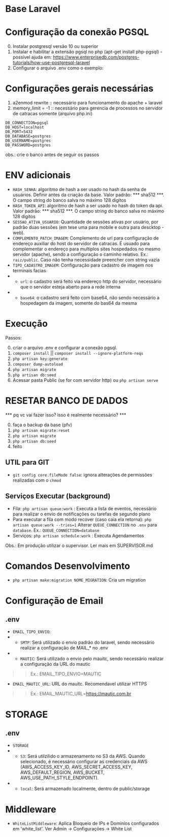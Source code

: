 # Base Laravel

# Configuração da conexão PGSQL

0. Instalar postgresql versão 10 ou superior
1. Instalar e habilitar a extensão pgsql no php (apt-get install php-pgsql) - possível ajuda em: https://www.enterprisedb.com/postgres-tutorials/how-use-postgresql-laravel
2. Configurar o arquivo .env como o exemplo:

# Configurações gerais necessárias
1. a2enmod rewrite :: necessário para funcionamento do apache + laravel 
2. memory_limit = -1 :: necessário para gerencia de processos no servidor de catracas somente (arquivo php.ini)

```
DB_CONNECTION=pgsql
DB_HOST=localhost
DB_PORT=5432
DB_DATABASE=postgres
DB_USERNAME=postgres
DB_PASSWORD=postgres
```

obs.: crie o banco antes de seguir os passos

# ENV adicionais

* ```HASH_SENHA```: algoritmo de hash a ser usado no hash da senha de usuários. Definir antes da criação da base. Valor padrão: *** sha512 ***. O campo string do banco salva no máximo 128 digitos
* ```HASH_TOKEN_API```: algoritmo de hash a ser usado no hash do token da api. Valor padrão: *** sha512 ***. O campo string do banco salva no máximo 128 digitos
* ```SESSAO_ATIVA_USUARIO```: Quantidade de sessões ativas por usuário, por padrão duas sessões (em tese uma para mobile e outra para descktop - web).
* ```COMPLEMENTO_PATCH_IMAGEM```: Complemento de url para configuração de endereço auxiliar do host do servidor de catracas. É usuado para complementar o endereço para multiplos sites hospedados no mesmo servidor (apache), sendo a configuração o caminho relativo. Ex.: `raiz/public`. Caso não tenha necessidade preencher com string vazia
* ```TIPO_CADASTRO_IMAGEM```: Configuração para cadastro de imagem nos terminais facias
* * `url`: o cadastro será feito via endereço http do servidor, necessário que o servidor esteja aberto para a rede interna
* * `base64`: o cadastro será feito com base64, não sendo necessário a hospedagem da imagem, somente do bas64 da mesma


# Execução

Passos:

0. criar o arquivo .env e configurar a conexão pgsql.
1. `composer install` || `composer install --ignore-platform-reqs`
2. `php artisan key:generate`
3. `composer dump-autoload`
4. `php artisan migrate`
5. `php artisan db:seed`
7. Acessar pasta Public (se for com servidor http) ou `php artisan serve`

# RESETAR BANCO DE DADOS

*** pq vc vai fazer isso? isso é realmente necessário? ***

0. faça o backup da base (pfv)
1. `php artisan migrate:reset`
2. `php artisan migrate`
3. `php artisan db:seed`
5. feito


## UTIL para GIT
* `git config core.fileMode false`: ignora alterações de permissões realizadas com o `chmod`

## Serviços Executar (background)

* Fila: `php artisan queue:work` : Executa a lista de eventos, necessário para realizar o envio de notificações ou tarefas de segundo plano
* Para executar a fila com modo recover (caso caia ela retorna): `php artisan queue:work --tries=1`
Alterar `QUEUE_CONNECTION` no `.env` para `database`. Ex.: `QUEUE_CONNECTION=database`
* Serviços: `php artisan schedule:work` : Executa Agendamentos 

Obs.: Em produção utilizar o supervisor. Ler mais em SUPERVISOR.md


# Comandos Desenvolvimento

* `php artisan make:migration NOME_MIGRATION`: Cria um migration


# Configuração de Email

## .env

* ```EMAIL_TIPO_ENVIO```: 
* * `SMTP`: Será utilizado o envio padrão do laravel, sendo necessário realizar a configuração de MAIL_* no .env
* * `MAUTIC`: Será utilizado o envio pelo mauitc, sendo necessário realizar a configuração da URL do mautic
> > Ex.: EMAIL_TIPO_ENVIO=MAUTIC
* `EMAIL_MAUTIC_URL`: URL do mauitc. Recomendavel utilizar HTTPS
> > Ex.: EMAIL_MAUTIC_URL=https://mautic.com.br


# STORAGE
## .env

* ```STORAGE```
* * `S3`: Será utilzilido o armazenamento no S3 da AWS. Quando selecionado, é necessário configurar as credenciais da AWS (AWS_ACCESS_KEY_ID, AWS_SECRET_ACCESS_KEY, AWS_DEFAULT_REGION, AWS_BUCKET, AWS_USE_PATH_STYLE_ENDPOINT).
* * `local`: Será armazenado localmente, dentro de public/storage


# Middleware

* `WhiteListMiddleware`: Aplica Bloqueio de IPs e Domínios configurados em 'white_list'. Ver Admin -> Configurações -> White List